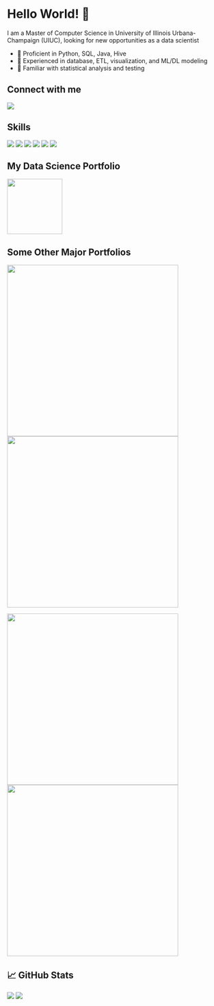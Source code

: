 # Hello World! 👋

I am a Master of Computer Science in University of Illinois Urbana-Champaign (UIUC), looking for new opportunities as a data scientist

- 🔭 Proficient in Python, SQL, Java, Hive
- 🔭 Experienced in database, ETL, visualization, and ML/DL modeling
- 🌱 Familiar with statistical analysis and testing

## Connect with me

[<img src="https://img.shields.io/badge/linkedin-%230077B5.svg?&style=for-the-badge&logo=linkedin&logoColor=white">](https://www.linkedin.com/in/randolph-zhao)

## Skills

<p float="left">
  <img src="https://img.shields.io/badge/Python-%23232F3E?logo=Python&logoColor=white&style=for-the-badge"/>
  <img src="https://img.shields.io/badge/Java-%23232F3E?logo=Java&logoColor=white&style=for-the-badge">
  <img src="https://img.shields.io/badge/Sklearn-%23232F3E?logo=Sklearn&logoColor=white&style=for-the-badge"/>
  <img src="https://img.shields.io/badge/Tensorflow-%23232F3E?logo=Tensorflow&logoColor=white&style=for-the-badge"/>
  <img src="https://img.shields.io/badge/Amazon%20AWS-%23232F3E?logo=amazon-aws&logoColor=white&style=for-the-badge"/>
  <img src="https://img.shields.io/badge/Azure-%23232F3E?logo=Azure&logoColor=white&style=for-the-badge"/>
</p>

## My Data Science Portfolio

<p float="left">
  <a href="https://github.com/vanity-lost/data-science-portfolio">
    <img align="center" src="https://github-readme-stats.vercel.app/api/pin/?username=vanity-lost&repo=data-science-portfolio&title_color=ffffff&text_color=c9cacc&icon_color=2bbc8a&bg_color=1d1f21" height=129/>
  </a>
</p>

## Some Other Major Portfolios

<p float="left">
  <a href="https://github.com/vanity-lost/academic_projects">
    <img align="center" src="https://github-readme-stats.vercel.app/api/pin/?username=vanity-lost&repo=academic_projects&title_color=ffffff&text_color=c9cacc&icon_color=2bbc8a&bg_color=1d1f21" width=400/>
  </a>
  <a href="https://github.com/vanity-lost/Data-Science">
    <img align="center" src="https://github-readme-stats.vercel.app/api/pin/?username=vanity-lost&repo=Data-Science&title_color=ffffff&text_color=c9cacc&icon_color=2bbc8a&bg_color=1d1f21" width=400/>
  </a>
</p>
<p float="left">
  <a href="https://github.com/vanity-lost/Kaggle-Projects">
    <img src="https://github-readme-stats.vercel.app/api/pin/?username=vanity-lost&repo=Kaggle-Projects&title_color=ffffff&text_color=c9cacc&icon_color=2bbc8a&bg_color=1d1f21" width=400/>
  </a>
  <a href="https://github.com/vanity-lost/my_interested_projects">
    <img src="https://github-readme-stats.vercel.app/api/pin/?username=vanity-lost&repo=my_interested_projects&title_color=ffffff&text_color=c9cacc&icon_color=2bbc8a&bg_color=1d1f21" width=400/>
  </a>
</p>

## &#x1f4c8; GitHub Stats

<p float="left">
  <img align="center" src="https://github-readme-stats.vercel.app/api/top-langs/?username=vanity-lost&hide=java,html,text,shaderlab,hlsl&title_color=ffffff&text_color=c9cacc&icon_color=2bbc8a&bg_color=1d1f21&langs_count=3"/>
  <img align="center" src="https://github-readme-stats.vercel.app/api?username=vanity-lost&show_icons=true&line_height=27&include_all_commits=true&count_private=true&title_color=ffffff&text_color=c9cacc&icon_color=2bbc8a&bg_color=1d1f21"/>
</p>
